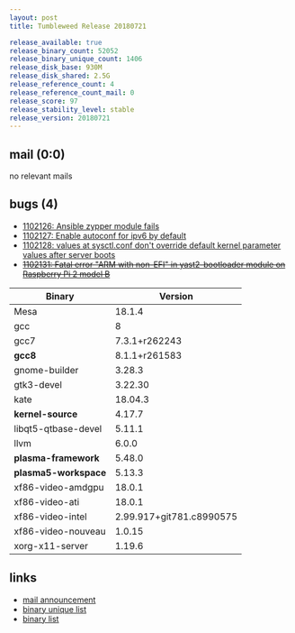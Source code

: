 ```yaml
---
layout: post
title: Tumbleweed Release 20180721

release_available: true
release_binary_count: 52052
release_binary_unique_count: 1406
release_disk_base: 930M
release_disk_shared: 2.5G
release_reference_count: 4
release_reference_count_mail: 0
release_score: 97
release_stability_level: stable
release_version: 20180721
---
```


## mail (0:0)

no relevant mails

## bugs (4)

<!--more-->

- [1102126: Ansible zypper module fails](https://bugzilla.opensuse.org/show_bug.cgi?id=1102126)
- [1102127: Enable autoconf for ipv6 by default](https://bugzilla.opensuse.org/show_bug.cgi?id=1102127)
- [1102128: values at sysctl.conf don't override default kernel parameter values after server boots](https://bugzilla.opensuse.org/show_bug.cgi?id=1102128)
- ~~[1102131: Fatal error "ARM with non-EFI" in yast2-bootloader module on Raspberry Pi 2 model B](https://bugzilla.opensuse.org/show_bug.cgi?id=1102131)~~

Binary | Version
--- | ---
Mesa | 18.1.4
gcc | 8
gcc7 | 7.3.1+r262243
**gcc8** | 8.1.1+r261583
gnome-builder | 3.28.3
gtk3-devel | 3.22.30
kate | 18.04.3
**kernel-source** | 4.17.7
libqt5-qtbase-devel | 5.11.1
llvm | 6.0.0
**plasma-framework** | 5.48.0
**plasma5-workspace** | 5.13.3
xf86-video-amdgpu | 18.0.1
xf86-video-ati | 18.0.1
xf86-video-intel | 2.99.917+git781.c8990575
xf86-video-nouveau | 1.0.15
xorg-x11-server | 1.19.6

## links

- [mail announcement](https://lists.opensuse.org/opensuse-factory/2018-07/msg00162.html)
- [binary unique list](http://download.tumbleweed.boombatower.com/20180721/rpm.unique.list)
- [binary list](http://download.tumbleweed.boombatower.com/20180721/rpm.list)
